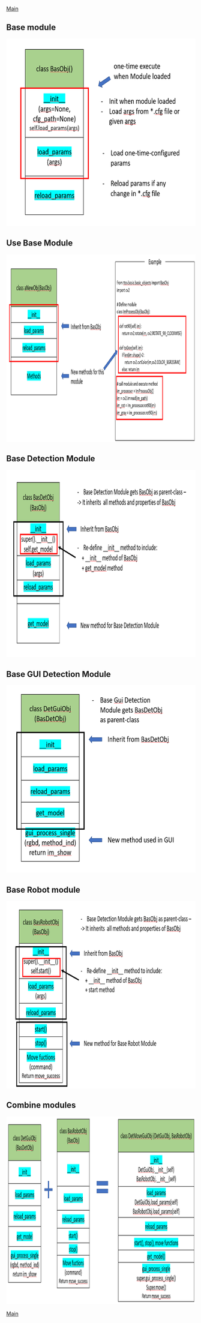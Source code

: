 [Main](../README.md)

## Base module
<img src="../images/1.PNG" height="500">

## Use Base Module
<img src="../images/2.PNG" height="500">

## Base Detection Module
<img src="../images/3.PNG" height="500">

## Base GUI Detection Module
<img src="../images/4.PNG" height="500">

## Base Robot module
<img src="../images/5.PNG" height="500">

## Combine modules
<img src="../images/6.PNG" height="500">

[Main](../README.md)

